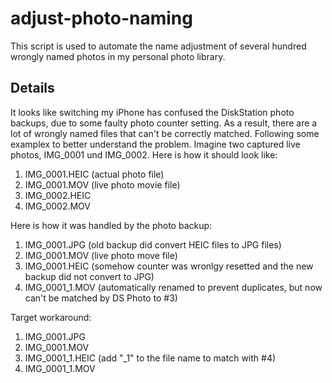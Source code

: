 # adjust-photo-naming
This script is used to automate the name adjustment of several hundred wrongly named photos in my personal photo library.

## Details
It looks like switching my iPhone has confused the DiskStation photo backups, due to some faulty photo counter setting. As a result, there are a lot of wrongly named files that can't be correctly matched. Following some examplex to better understand the problem. Imagine two captured live photos, IMG_0001 und IMG_0002. Here is how it should look like:

1. IMG_0001.HEIC (actual photo file)
2. IMG_0001.MOV (live photo movie file)
3. IMG_0002.HEIC
4. IMG_0002.MOV

Here is how it was handled by the photo backup:

1. IMG_0001.JPG (old backup did convert HEIC files to JPG files)
2. IMG_0001.MOV (live photo move file)
3. IMG_0001.HEIC (somehow counter was wronlgy resetted and the new backup did not convert to JPG)
4. IMG_0001_1.MOV (automatically renamed to prevent duplicates, but now can't be matched by DS Photo to #3)

Target workaround:

1. IMG_0001.JPG
2. IMG_0001.MOV
3. IMG_0001_1.HEIC (add "\_1" to the file name to match with #4)
4. IMG_0001_1.MOV
